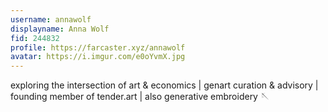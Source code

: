 ```yaml
---
username: annawolf
displayname: Anna Wolf
fid: 244832
profile: https://farcaster.xyz/annawolf
avatar: https://i.imgur.com/e0oYvmX.jpg
---
```


exploring the intersection of art & economics | genart curation & advisory | founding member of tender.art | also generative embroidery 🪡

